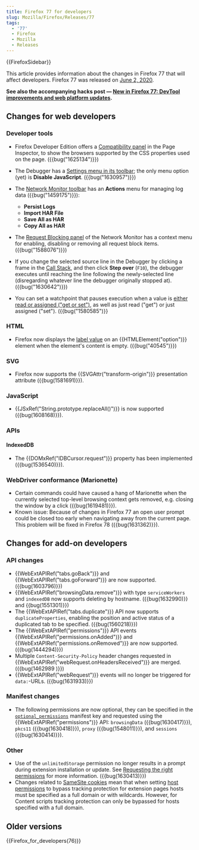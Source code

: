 ```yaml
---
title: Firefox 77 for developers
slug: Mozilla/Firefox/Releases/77
tags:
  - '77'
  - Firefox
  - Mozilla
  - Releases
---
```

{{FirefoxSidebar}}

This article provides information about the changes in Firefox 77 that will affect developers. Firefox 77 was released on [June 2, 2020](https://wiki.mozilla.org/RapidRelease/Calendar).

**See also the accompanying hacks post — [New in Firefox 77: DevTool improvements and web platform updates](https://hacks.mozilla.org/2020/06/new-in-firefox-77-devtool-improvements-and-web-platform-updates/).**

## Changes for web developers

### Developer tools

- Firefox Developer Edition offers a [Compatibility panel](https://firefox-source-docs.mozilla.org/devtools-user/page_inspector/ui_tour/index.html#compatibility-view) in the Page Inspector, to show the browsers supported by the CSS properties used on the page. ({{bug("1625134")}})
- The Debugger has a [Settings menu in its toolbar](https://firefox-source-docs.mozilla.org/devtools-user/page_inspector/ui_tour/index.html#toolbar); the only menu option (yet) is **Disable JavaScript**. ({{bug("1630957")}})
- The [Network Monitor toolbar](https://firefox-source-docs.mozilla.org/devtools-user/network_monitor/toolbar/index.html) has an **Actions** menu for managing log data ({{bug("1459175")}}):

  - **Persist Logs**
  - **Import HAR File**
  - **Save All as HAR**
  - **Copy All as HAR**

- The [Request Blocking panel](https://firefox-source-docs.mozilla.org/devtools-user/network_monitor/request_list/index.html#blocking-specific-urls) of the Network Monitor has a context menu for enabling, disabling or removing all request block items. ({{bug("1588076")}})
- If you change the selected source line in the Debugger by clicking a frame in the [Call Stack](https://firefox-source-docs.mozilla.org/devtools-user/debugger/ui_tour/index.html#call-stack), and then click **Step over** (`F10`), the debugger executes until reaching the line following the newly-selected line (disregarding whatever line the debugger originally stopped at). ({{bug("1630642")}})
- You can set a watchpoint that pauses execution when a value is [either read or assigned ("get or set")](https://firefox-source-docs.mozilla.org/devtools-user/debugger/how_to/use_watchpoints/index.html#set-a-watchpoint), as well as just read ("get") or just assigned ("set"). ({{bug("1580585")}}

### HTML

- Firefox now displays the [label value](/en-US/docs/Web/HTML/Element/option#browser_compatibility) on an {{HTMLElement("option")}} element when the element's content is empty. ({{bug("40545")}})

### SVG

- Firefox now supports the {{SVGAttr("transform-origin")}} presentation attribute ({{bug(1581691)}}).

### JavaScript

- {{JSxRef("String.prototype.replaceAll()")}} is now supported ({{bug(1608168)}}).

### APIs

#### IndexedDB

- The {{DOMxRef("IDBCursor.request")}} property has been implemented ({{bug(1536540)}}).

### WebDriver conformance (Marionette)

- Certain commands could have caused a hang of Marionette when the currently selected top-level browsing context gets removed, e.g. closing the window by a click ({{bug(1619481)}}).
- Known issue: Because of changes in Firefox 77 an open user prompt could be closed too early when navigating away from the current page. This problem will be fixed in Firefox 78 ({{bug(1631362)}}).

## Changes for add-on developers

### API changes

- {{WebExtAPIRef("tabs.goBack")}} and {{WebExtAPIRef("tabs.goForward")}} are now supported. ({{bug(1603796)}})
- {{WebExtAPIRef("browsingData.remove")}} with type `serviceWorkers` and `indexedDB` now supports deleting by hostname. ({{bug(1632990)}} and {{bug(1551301)}})
- The {{WebExtAPIRef("tabs.duplicate")}} API now supports `duplicateProperties`, enabling the position and active status of a duplicated tab to be specified. ({{bug(1560218)}})
- The {{WebExtAPIRef("permissions")}} API events {{WebExtAPIRef("permissions.onAdded")}} and {{WebExtAPIRef("permissions.onRemoved")}} are now supported. ({{bug(1444294)}})
- Multiple `Content-Security-Policy` header changes requested in {{WebExtAPIRef("webRequest.onHeadersReceived")}} are merged. ({{bug(1462989 )}})
- {{WebExtAPIRef("webRequest")}} events will no longer be triggered for `data:`-URLs. ({{bug(1631933)}})

### Manifest changes

- The following permissions are now optional, they can be specified in the [`optional_permissions`](/en-US/docs/Mozilla/Add-ons/WebExtensions/manifest.json/optional_permissions) manifest key and requested using the {{WebExtAPIRef("permissions")}} API: `browsingData` ({{bug(1630417)}}), `pkcs11` ({{bug(1630418)}}), `proxy` ({{bug(1548011)}}), and `sessions` ({{bug(1630414)}}).

### Other

- Use of the `unlimitedStorage` permission no longer results in a prompt during extension installation or update. See [Requesting the right permissions](https://extensionworkshop.com/documentation/develop/request-the-right-permissions/) for more information. ({{bug(1630413)}})
- Changes related to [SameSite cookies](/en-US/docs/Web/HTTP/Headers/Set-Cookie/SameSite) mean that when setting [host permissions](/en-US/docs/Mozilla/Add-ons/WebExtensions/manifest.json/permissions#host_permissions) to bypass tracking protection for extension pages hosts must be specified as a full domain or with wildcards. However, for Content scripts tracking protection can only be bypassed for hosts specified with a full domain.

## Older versions

{{Firefox_for_developers(76)}}
